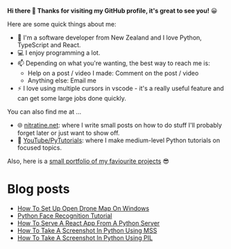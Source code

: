 **Hi there 👋 Thanks for visiting my GitHub profile, it's great to see you!** 😀

Here are some quick things about me:

- 🔭 I'm a software developer from New Zealand and I love Python, TypeScript and React.
- 💻 I enjoy programming a lot.
- 📫 Depending on what you're wanting, the best way to reach me is:
    - Help on a post / video I made: Comment on the post / video
    - Anything else: Email me
- ⚡ I love using multiple cursors in vscode - it's a really useful feature and can get some large jobs done quickly.

You can also find me at ...

- 🌐 [nitratine.net](https://nitratine.net/): where I write small posts on how to do stuff I'll probably forget later or just want to show off.
- 🎥 [YouTube/PyTutorials](https://www.youtube.com/PyTutorials): where I make medium-level Python tutorials on focused topics.

Also, here is a [small portfolio of my faviourite projects](https://nitratine.net/portfolio/) 😎

# Blog posts
<!-- BLOG-POST-LIST:START -->
- [How To Set Up Open Drone Map On Windows](https://nitratine.net/blog/post/how-to-set-up-open-drone-map-on-windows/)
- [Python Face Recognition Tutorial](https://nitratine.net/blog/post/python-face-recognition-tutorial/)
- [How To Serve A React App From A Python Server](https://nitratine.net/blog/post/how-to-serve-a-react-app-from-a-python-server/)
- [How To Take A Screenshot In Python Using MSS](https://nitratine.net/blog/post/how-to-take-a-screenshot-in-python-using-mss/)
- [How To Take A Screenshot In Python Using PIL](https://nitratine.net/blog/post/how-to-take-a-screenshot-in-python-using-pil/)
<!-- BLOG-POST-LIST:END -->
